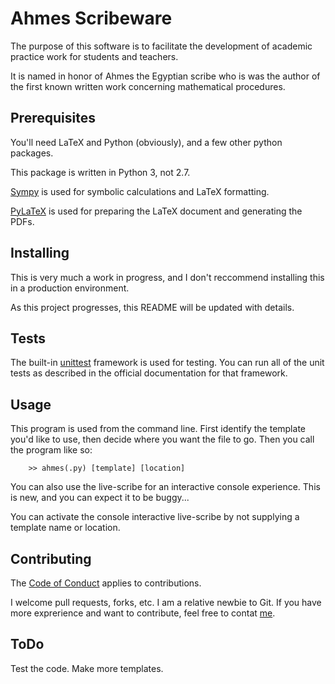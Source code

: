 # Ahmes Scribeware

The purpose of this software is to facilitate the development of academic
practice work for students and teachers.

It is named in honor of Ahmes the Egyptian scribe who is was the author of
the first known written work concerning mathematical procedures.

## Prerequisites

You'll need LaTeX and Python (obviously), and a few other python packages.

This package is written in Python 3, not 2.7.

[Sympy](www.sympy.org) is used for symbolic calculations and LaTeX formatting.

[PyLaTeX](https://jeltef.github.io/PyLaTeX/current/) is used for preparing 
the LaTeX document and generating the PDFs.

## Installing

This is very much a work in progress, and I don't reccommend installing this 
in a production environment.

As this project progresses, this README will be updated with details.

## Tests

The built-in [unittest](https://docs.python.org/3/library/unittest.html) 
framework is used for testing. You can run all of the unit tests as 
described in the official documentation for that framework.

## Usage

This program is used from the command line. First identify the template you'd
like to use, then decide where you want the file to go. Then you call the
program like so:

```
	>> ahmes(.py) [template] [location]
```

You can also use the live-scribe for an interactive console experience. This
is new, and you can expect it to be buggy...

You can activate the console interactive live-scribe by not supplying a template name or location.


## Contributing

The [Code of Conduct](CONDUCT.md) applies to contributions.

I welcome pull requests, forks, etc. I am a relative newbie to Git. If you
have more exprerience and want to contribute, feel free to contat 
[me](mailto:schilke.60@gmail.com).

## ToDo

Test the code.
Make more templates.